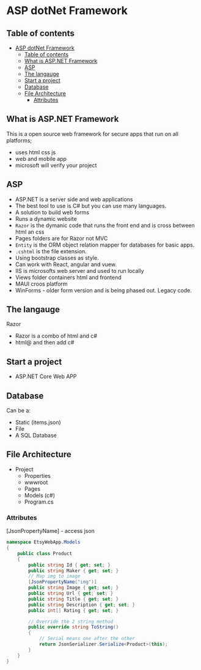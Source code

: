 # ASP dotNet Framework

## Table of contents

- [ASP dotNet Framework](#asp-dotnet-framework)
  - [Table of contents](#table-of-contents)
  - [What is ASP.NET Framework](#what-is-aspnet-framework)
  - [ASP](#asp)
  - [The langauge](#the-langauge)
  - [Start a project](#start-a-project)
  - [Database](#database)
  - [File Architecture](#file-architecture)
    - [Attributes](#attributes)

## What is ASP.NET Framework

This is a open source web framework for secure apps that run on all platforms;

- uses html css js
- web and mobile app
- microsoft will verify your project

## ASP

- ASP.NET is a server side and web applications
- The best tool to use is C# but you can use many languages.
- A solution to build web forms
- Runs a dynamic website
- `Razor` is the dymanic code that runs the front end and is cross between html an css
- Pages folders are for Razor not MVC
- `Entity` is the ORM object relation mapper for databases for basic apps.
- `.cshtml` is the file extension.
- Using bootstrap classes as style.
- Can work with React, angular and vuew.
- IIS is microsofts web server and used to run locally
- Views folder containers html and frontend
- MAUI croos platform
- WinForms - older form version and is being phased out. Legacy code.

## The langauge

Razor

- Razor is a combo of html and c#
- html@ and then add c#

## Start a project

- ASP.NET Core Web APP

## Database

Can be a:

- Static (items.json)
- File
- A SQL Database

## File Architecture

- Project
  - Properties
  - wwwroot
  - Pages
  - Models (c#)
  - Program.cs

### Attributes

[JsonPropertyName] - access json

```cs
namespace EtsyWebApp.Models
{
    public class Product
    {
        public string Id { get; set; }
        public string Maker { get; set; }
        // Map img to image
        [JsonPropertyName("img")]
        public string Image { get; set; }
        public string Url { get; set; }
        public string Title { get; set; }
        public string Description { get; set; }
        public int[] Rating { get; set; }

        // Override the 2 string method
        public override string ToString()
        {
            // Serial means one after the other
            return JsonSerializer.Serialize<Product>(this);
        }
    }
}
```
